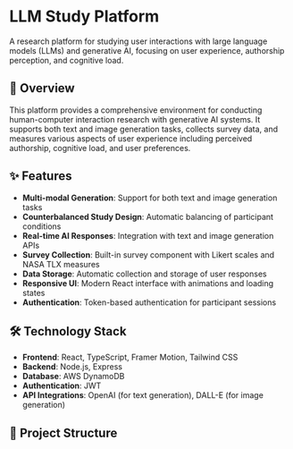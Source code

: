 # LLM Study Platform

A research platform for studying user interactions with large language models (LLMs) and generative AI, focusing on user experience, authorship perception, and cognitive load.

## 🌟 Overview

This platform provides a comprehensive environment for conducting human-computer interaction research with generative AI systems. It supports both text and image generation tasks, collects survey data, and measures various aspects of user experience including perceived authorship, cognitive load, and user preferences.

## ✨ Features

- **Multi-modal Generation**: Support for both text and image generation tasks
- **Counterbalanced Study Design**: Automatic balancing of participant conditions
- **Real-time AI Responses**: Integration with text and image generation APIs
- **Survey Collection**: Built-in survey component with Likert scales and NASA TLX measures
- **Data Storage**: Automatic collection and storage of user responses
- **Responsive UI**: Modern React interface with animations and loading states
- **Authentication**: Token-based authentication for participant sessions

## 🛠️ Technology Stack

- **Frontend**: React, TypeScript, Framer Motion, Tailwind CSS
- **Backend**: Node.js, Express
- **Database**: AWS DynamoDB
- **Authentication**: JWT
- **API Integrations**: OpenAI (for text generation), DALL-E (for image generation)

## 📂 Project Structure
